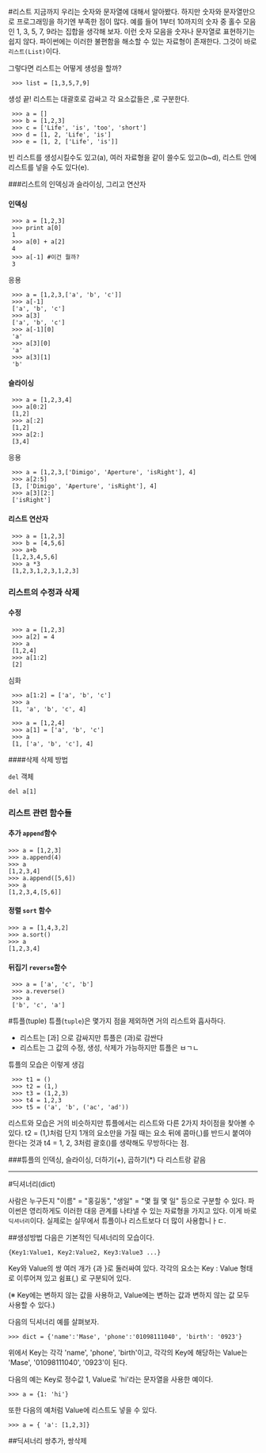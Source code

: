#리스트
지금까지 우리는 숫자와 문자열에 대해서 알아봤다. 하지만 숫자와 문자열만으로 프로그래밍을 하기엔 부족한 점이 많다. 예를 들어 1부터 10까지의 숫자 중 홀수 모음인 1, 3, 5, 7, 9라는 집합을 생각해 보자. 이런 숫자 모음을 숫자나 문자열로 표현하기는 쉽지 않다. 파이썬에는 이러한 불편함을 해소할 수 있는 자료형이 존재한다. 그것이 바로 `리스트(List)`이다.

그렇다면 리스트는 어떻게 생성을 할까?

	 >>> list = [1,3,5,7,9]
생성 끝! 리스트는 대괄호로 감싸고 각 요소값들은 ,로 구분한다.

	 >>> a = []
	 >>> b = [1,2,3]
	 >>> c = ['Life', 'is', 'too', 'short']
	 >>> d = [1, 2, 'Life', 'is']
	 >>> e = [1, 2, ['Life', 'is']]
	 
빈 리스트를 생성시킬수도 있고(a), 여러 자료형을 같이 쓸수도 있고(b~d), 리스트 안에 리스트를 넣을 수도 있다(e).

###리스트의 인덱싱과 슬라이싱, 그리고 연산자
#### 인덱싱
	 >>> a = [1,2,3]
	 >>> print a[0]
	 1
	 >>> a[0] + a[2]
	 4
	 >>> a[-1] #이건 뭘까?
	 3
	 
응용

	 >>> a = [1,2,3,['a', 'b', 'c']]
	 >>> a[-1]
	 ['a', 'b', 'c']
	 >>> a[3]
	 ['a', 'b', 'c']
	 >>> a[-1][0]
	 'a'
	 >>> a[3][0]
	 'a'
	 >>> a[3][1]
	 'b'

#### 슬라이싱
	 >>> a = [1,2,3,4]
	 >>> a[0:2]
	 [1,2]
	 >>> a[:2]
	 [1,2]
	 >>> a[2:]
	 [3,4]
	 
응용

	 >>> a = [1,2,3,['Dimigo', 'Aperture', 'isRight'], 4]
	 >>> a[2:5]
	 [3, ['Dimigo', 'Aperture', 'isRight'], 4]
	 >>> a[3][2:]
	 ['isRight']
	 
#### 리스트 연산자

	 >>> a = [1,2,3]
	 >>> b = [4,5,6]
	 >>> a+b
	 [1,2,3,4,5,6]
	 >>> a *3
	 [1,2,3,1,2,3,1,2,3]
	 
### 리스트의 수정과 삭제
#### 수정
	 >>> a = [1,2,3]
	 >>> a[2] = 4
	 >>> a
	 [1,2,4]
	 >>> a[1:2]
	 [2]
심화

	 >>> a[1:2] = ['a', 'b', 'c']
	 >>> a
	 [1, 'a', 'b', 'c', 4]
	 
	 >>> a = [1,2,4]
	 >>> a[1] = ['a', 'b', 'c']
	 >>> a
	 [1, ['a', 'b', 'c'], 4]
	 
####삭제
삭제 방법

`del` 객체 
    
    del a[1]

### 리스트 관련 함수들
#### 추가 `append`함수

    >>> a = [1,2,3]
    >>> a.append(4)
    >>> a
    [1,2,3,4]
    >>> a.append([5,6])
    >>> a
    [1,2,3,4,[5,6]]

#### 정렬 `sort` 함수

    >>> a = [1,4,3,2]
    >>> a.sort()
    >>> a
    [1,2,3,4]

#### 뒤집기 `reverse`함수
	 >>> a = ['a', 'c', 'b']
	 >>> a.reverse()
	 >>> a
	 ['b', 'c', 'a']
	 


#튜플(tuple)
튜플(`tuple`)은 몇가지 점을 제외하면 거의 리스트와 흡사하다.

- 리스트는 [과] 으로 감싸지만 튜플은 (과)로 감싼다
- 리스트는 그 값의 수정, 생성, 삭제가 가능하지만 튜플은 ㅂㄱㄴ

튜플의 모습은 이렇게 생김

	 >>> t1 = ()
	 >>> t2 = (1,)
	 >>> t3 = (1,2,3)
	 >>> t4 = 1,2,3
	 >>> t5 = ('a', 'b', ('ac', 'ad'))
	 
리스트와 모습은 거의 비슷하지만 튜플에서는 리스트와 다른 2가지 차이점을 찾아볼 수 있다. t2 = (1,)처럼 단지 1개의 요소만을 가질 때는 요소 뒤에 콤마(,)를 반드시 붙여야 한다는 것과 t4 = 1, 2, 3처럼 괄호()를 생략해도 무방하다는 점.

###튜플의 인덱싱, 슬라이싱, 더하기(+), 곱하기(*)
다 리스트랑 같음

---
#딕셔너리(dict)


사람은 누구든지 "이름" = "홍길동", "생일" = "몇 월 몇 일" 등으로 구분할 수 있다. 파이썬은 영리하게도 이러한 대응 관계를 나타낼 수 있는 자료형을 가지고 있다. 이게 바로 `딕셔너리`이다.
실제로는 실무에서 튜플이나 리스트보다 더 많이 사용합니ㅏㄷ.

##생성방법
다음은 기본적인 딕셔너리의 모습이다.

`{Key1:Value1, Key2:Value2, Key3:Value3 ...}`

Key와 Value의 쌍 여러 개가 {과 }로 둘러싸여 있다. 각각의 요소는 Key : Value 형태로 이루어져 있고 쉼표(,) 로 구분되어 있다.

(※ Key에는 변하지 않는 값을 사용하고, Value에는 변하는 값과 변하지 않는 값 모두 사용할 수 있다.)

다음의 딕셔너리 예를 살펴보자.

```
>>> dict = {'name':'Mase', 'phone':'01098111040', 'birth': '0923'}
```

위에서 Key는 각각 'name', 'phone', 'birth'이고, 각각의 Key에 해당하는 Value는 'Mase', '01098111040', '0923'이 된다.

다음의 예는 Key로 정수값 1, Value로 'hi'라는 문자열을 사용한 예이다.

```
>>> a = {1: 'hi'}
```

또한 다음의 예처럼 Value에 리스트도 넣을 수 있다.

```
>>> a = { 'a': [1,2,3]}

```

##딕셔너리 쌍추가, 쌍삭제
